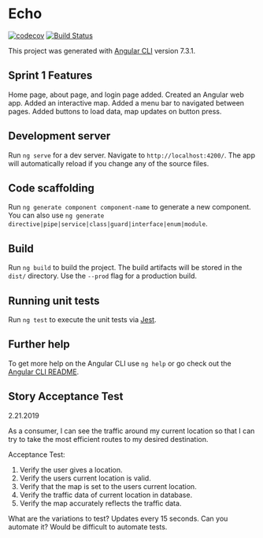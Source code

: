 # Echo

[![codecov](https://codecov.io/gh/upcs/cs-341-project-sq19-echo/branch/master/graph/badge.svg)](https://codecov.io/gh/upcs/cs-341-project-sq19-echo) [![Build Status](https://travis-ci.com/upcs/cs-341-project-sq19-echo.svg?branch=master)](https://travis-ci.com/upcs/cs-341-project-sq19-echo)

This project was generated with [Angular CLI](https://github.com/angular/angular-cli) version 7.3.1.

## Sprint 1 Features

Home page, about page, and login page added. Created an Angular web app. Added an interactive map. Added a menu bar to navigated between pages. Added buttons to load data, map updates on button press.

## Development server

Run `ng serve` for a dev server. Navigate to `http://localhost:4200/`. The app will automatically reload if you change any of the source files.

## Code scaffolding

Run `ng generate component component-name` to generate a new component. You can also use `ng generate directive|pipe|service|class|guard|interface|enum|module`.

## Build

Run `ng build` to build the project. The build artifacts will be stored in the `dist/` directory. Use the `--prod` flag for a production build.

## Running unit tests

Run `ng test` to execute the unit tests via [Jest](https://jestjs.io/).

## Further help

To get more help on the Angular CLI use `ng help` or go check out the [Angular CLI README](https://github.com/angular/angular-cli/blob/master/README.md).

## Story Acceptance Test

2.21.2019

As a consumer, I can see the traffic around my current location so that I can try to take the most efficient routes to my desired destination.

Acceptance Test:
1. Verify the user gives a location.
2. Verify the users current location is valid.
3. Verify that the map is set to the users current location.
4. Verify the traffic data of current location in database.
5. Verify the map accurately reflects the traffic data.

What are the variations to test?
Updates every 15 seconds.
Can you automate it?
Would be difficult to automate tests.
